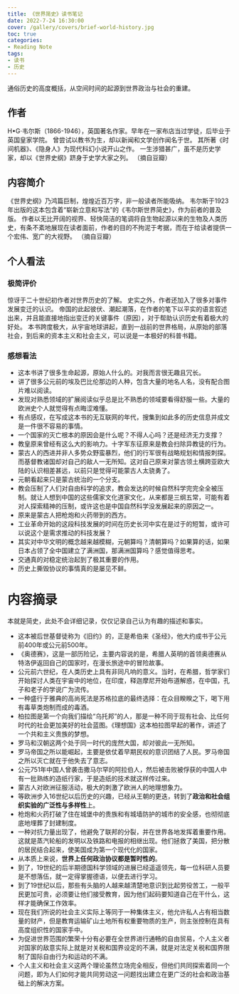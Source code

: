 ```yaml
---
title: 《世界简史》读书笔记
date: 2022-7-24 16:30:00
cover: /gallery/covers/brief-world-history.jpg
toc: true
categories:
- Reading Note
tags: 
- 读书
- 历史
---
```


通俗历史的高度概括，从空间时间的起源到世界政治与社会的重建。

<!-- more -->

## 作者

H•G·韦尔斯（1866-1946），英国著名作家。早年在一家布店当过学徒，后毕业于英国皇家学院。
曾尝试以教书为生，却以新闻和文学创作闻名于世。
其所著《时间机器》、《隐身人》为现代科幻小说开山之作。
一生涉猎甚广，虽不是历史学家，却以《世界史纲》跻身于史学大家之列。
（摘自豆瓣）

## 内容简介

《世界史纲》乃鸿篇巨制，煌煌近百万字，非一般读者所能吸纳。
韦尔斯于1923年出版的这本包含着“崭新立意和写法”的《韦尔斯世界简史》，作为前者的普及版。
作者以无比开阔的视界、轻快简洁的笔调将自生物起源以来的生物及人类历史，有条不紊地展现在读者面前，作者的目的不拘泥于考据，而在于给读者提供一个宏伟、宽广的大视野。
（摘自豆瓣）

## 个人看法

### 极简评价

惊讶于二十世纪初作者对世界历史的了解。
史实之外，作者还加入了很多对事件发展变迁的认识。
帝国的此起彼伏、潮起潮落，在作者的笔下以平实的语言叙述出来，并且能直接地指出变迁的关键事件（原因），对于帮助认识历史有着极大的好处。
本书跨度极大，从宇宙地球讲起，直到一战前的世界格局，从原始的部落社会，到后来的资本主义和社会主义，可以说是一本极好的科普书籍。

### 感想看法

- 这本书讲了很多生命起源，原始人什么的。对我而言很无趣且冗长。
- 讲了很多公元前的埃及巴比伦那边的人种，包含大量的地名人名，没有配合图片难以阅读。
- 发现对熟悉领域的扩展阅读似乎总是比不熟悉的领域要看得舒服一些。大量的欧洲史个人就觉得有点晦涩难懂。
- 有点感叹，在写成这本书的无互联网的年代，搜集到如此多的历史信息并成文是一件很不容易的事情。
- 一个国家的灭亡根本的原因会是什么呢？不得人心吗？还是经济无力支撑？
- 教皇原来曾经有这么大的影响力。十字军东征原来是教会扫除异教徒的行为。
- 蒙古人的西进并非人多势众野蛮暴烈，他们的行军很有战略规划和情报刺探。而基督教诸国却对自己的敌人一无所知。这对自己原来对蒙古领土横跨亚欧大陆的认识相差甚远，以前只是觉得可能蒙古人太骁勇了。
- 元朝看起来只是蒙古统治的一个分支。
- 教会压制了人们对自由科学的追求，教会发达的时候自然科学完完全全被压制。就让人想到中国的这些儒家文化道家文化，从来都是三纲五常，可能有着对人探索精神的压制，或许这也是中国自然科学没发展起来的原因之一。
- 原来是蒙古人把枪炮和火药带到的西方。
- 工业革命开始的这段科技发展的时间在历史长河中实在是过于的短暂，或许可以说这个是需求推动的科技发展？
- 其实对中华文明的概念越来越模糊，元朝算吗？清朝算吗？如果算的话，如果日本占领了全中国建立了满洲国，那满洲国算吗？感觉值得思考。
- 交通真的对稳定统治起到了极其重要的作用。
- 历史上撕毁协议的事情真的是屡见不鲜。


# 内容摘录

本就是简史，此处不会详细记录，仅仅记录自己认为有趣的描述和事实。

- 这本被后世基督徒称为《旧约》的，正是希伯来《圣经》，他大约成书于公元前400年或公元前500年。
- 《奥德赛》，这是一部历险记，主要内容说的是，希腊人英明的首领奥德赛从特洛伊返回自己的国家时，在漫长旅途中的冒险故事。
- 公元前六世纪，在人类历史上具有非同凡响的意义。当时，在希腊，哲学家们开始探讨人类在宇宙中的地位，在印度，释迦摩尼开始布道解惑，在中国，孔子和老子的学说广为流传。
- 一种盛行于雅典的高尚死法是苏格拉底的最终选择：在众目睽睽之下，喝下用有毒草类炮制而成的毒酒。
- 柏拉图是第一个向我们描绘“乌托邦”的人，那是一种不同于现有社会、比任何时代的社会更加美好的社会蓝图。《理想国》这本柏拉图早起的著作，讲述了一个共和主义贵族的梦想。
- 罗马和汉朝这两个处于同一时代的庞然大国，却对彼此一无所知。
- 罗马帝国之所以能崛起，主要是依仗着早期民权的意识团结了人民。罗马帝国之所以灭亡就在于他失去了意志。
- 公元751年中国人曾袭击撒马尔罕的阿拉伯人，然后被击败被俘获的中国人中有一批熟练的造纸行家，于是造纸的技术就这样传过来。
- 蒙古人对欧洲征服活动，极大的刺激了欧洲人的地理想象力。
- 等欧洲步入16世纪以后历史的兴趣，已经从王朝的更迭，转到了**政治和社会组织实验的广泛性与多样性**上。
- 枪炮和火药打破了住在城堡中的贵族和有城墙防护的城市的安全感，也彻彻底底地埋葬了封建制度。
- 一种对抗力量出现了，他避免了联邦的分裂，并在世界各地发挥着重要作用。这就是蒸汽轮船的发明以及铁路和电报的相继出现。他们拯救了美国，把分散的居民结合起来，使美国成为第一个现代化的国家。
- 从本质上来说，**世界上任何政治协议都是暂时性的**。
- 到了，19世纪的后半期德国科学领域的进展已经遥遥领先，每一位科研人员要是不想落伍，就一定得掌握德语，以便去进行学习。
- 到了19世纪以后，那些有头脑的人越来越清楚地意识到比起劳役苦工，一般平民更加可贵，必须要让他们接受教育，因为他们起码要知道自己在干什么，这样才能确保工作效率。
- 现在我们所说的社会主义实际上等同于一种集体主义，他允许私人占有相当数量的财产，但是教育运输矿山土地所有权重要物质的生产，则主张控制在具有高度组织性的国家手中。
- 为促进世界范围的繁荣十分有必要在全世界进行通畅的自由贸易，个人主义者对国家的敌意实际上就是对关税和国界设定的不满，就是对法定关税和国界限制了国际自由行为和运动的不满。
- 个人主义和社会主义这两个理论虽然立场完全相反，但他们共同探索着同一个问题，即为人们如何才能共同劳动这一问题找出建立在更广泛的社会和政治基础上的解决方案。